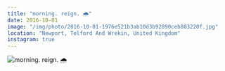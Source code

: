 ```yaml
---
title: "morning. reign. 🌧"
date: 2016-10-01
image: "/img/photo/2016-10-01-1976e521b3ab10d3b92890ceb803220f.jpg"
location: "Newport, Telford And Wrekin, United Kingdom"
instagram: true
---
```


![morning. reign. 🌧](/img/photo/2016-10-01-1976e521b3ab10d3b92890ceb803220f.jpg)

